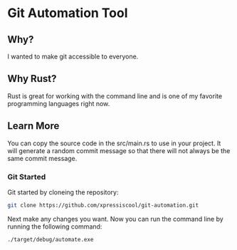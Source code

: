 # Git Automation Tool

## Why?
I wanted to make git accessible to everyone.

## Why Rust?
Rust is great for working with the command line and is one of my favorite programming languages right now.
## Learn More
You can copy the source code in the src/main.rs to use in your project. It will generate a random commit message so that there will not always be the same commit message.
### Git Started
Git started by cloneing the repository:
```bash
git clone https://github.com/xpressiscool/git-automation.git
```
Next make any changes you want.
Now you can run the command line by running the following command:
```bash
./target/debug/automate.exe
```
